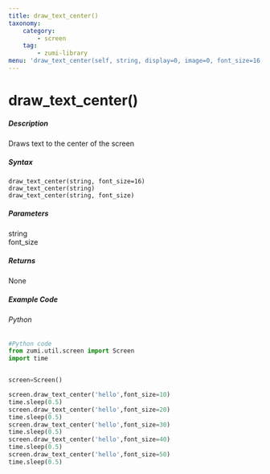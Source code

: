 ```yaml
---
title: draw_text_center()
taxonomy:
    category:
        - screen
    tag:
        - zumi-library
menu: 'draw_text_center(self, string, display=0, image=0, font_size=16, clear=True)'
---
```


# draw_text_center()

##### Description
Draws text to the center of the screen

##### Syntax
```draw_text_center(string, font_size=16)```<br />
```draw_text_center(string)```<br />
```draw_text_center(string, font_size)```<br />


##### Parameters
string\
font_size

##### Returns
None

##### Example Code
###### Python
```python
#Python code
from zumi.util.screen import Screen
import time


screen=Screen()

screen.draw_text_center('hello',font_size=10)
time.sleep(0.5)
screen.draw_text_center('hello',font_size=20)
time.sleep(0.5)
screen.draw_text_center('hello',font_size=30)
time.sleep(0.5)
screen.draw_text_center('hello',font_size=40)
time.sleep(0.5)
screen.draw_text_center('hello',font_size=50)
time.sleep(0.5)
```